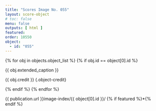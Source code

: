 ```yaml
---
title: "Scores Image No. 055"
layout: score-object
# toc: false
menu: false
outputs: [ html ]
featured: 
order: 10550
object:
  - id: "055"
---
```


{% for obj in objects.object_list %}
{% if obj.id == object[0].id %}

{{ obj.extended_caption }}

{{ obj.credit }} {.object-credit}

{% endif %}
{% endfor %}

<div class="object-credit object-url is-print-only">

{{ publication.url }}image-index/{{ object[0].id }}/ {% if featured %}*{% endif %}

</div>
